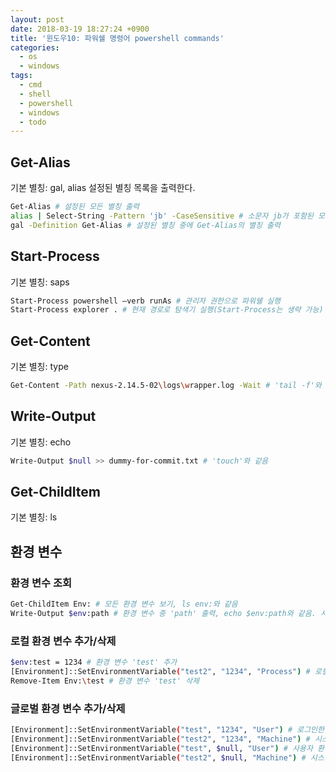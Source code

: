 ```yaml
---
layout: post
date: 2018-03-19 18:27:24 +0900
title: '윈도우10: 파워쉘 명령어 powershell commands'
categories:
  - os
  - windows
tags:
  - cmd
  - shell
  - powershell
  - windows
  - todo
---
```


## Get-Alias
기본 별칭: gal, alias
설정된 별칭 목록을 출력한다.
```bash
Get-Alias # 설정된 모든 별칭 출력
alias | Select-String -Pattern 'jb' -CaseSensitive # 소문자 jb가 포함된 모든 별칭 출력
gal -Definition Get-Alias # 설정된 별칭 중에 Get-Alias의 별칭 출력
```

## Start-Process
기본 별칭: saps
```bash
Start-Process powershell –verb runAs # 관리자 권한으로 파워쉘 실행
Start-Process explorer . # 현재 경로로 탐색기 실행(Start-Process는 생략 가능)
```

## Get-Content
기본 별칭: type
```bash
Get-Content -Path nexus-2.14.5-02\logs\wrapper.log -Wait # 'tail -f'와 같음
```

## Write-Output
기본 별칭: echo
```bash
Write-Output $null >> dummy-for-commit.txt # 'touch'와 같음
```

## Get-ChildItem
기본 별칭: ls

## 환경 변수

### 환경 변수 조회
```bash
Get-ChildItem Env: # 모든 환경 변수 보기, ls env:와 같음
Write-Output $env:path # 환경 변수 중 'path' 출력, echo $env:path와 같음. 사실 그냥 $env:path만 쳐도 된다
```

### 로컬 환경 변수 추가/삭제
```bash
$env:test = 1234 # 환경 변수 'test' 추가
[Environment]::SetEnvironmentVariable("test2", "1234", "Process") # 로컬 환경 변수 추가 두 번째 방법
Remove-Item Env:\test # 환경 변수 'test' 삭제
```

### 글로벌 환경 변수 추가/삭제
```bash
[Environment]::SetEnvironmentVariable("test", "1234", "User") # 로그인한 사용자의 환경 변수로 'test' 추가
[Environment]::SetEnvironmentVariable("test2", "1234", "Machine") # 시스템 환경 변수로 'test2' 추가, 이 명령은 관리자 권한 필요하다
[Environment]::SetEnvironmentVariable("test", $null, "User") # 사용자 환경 변수 'test' 삭제
[Environment]::SetEnvironmentVariable("test2", $null, "Machine") # 시스템 환경 변수 'test2' 삭제
```
